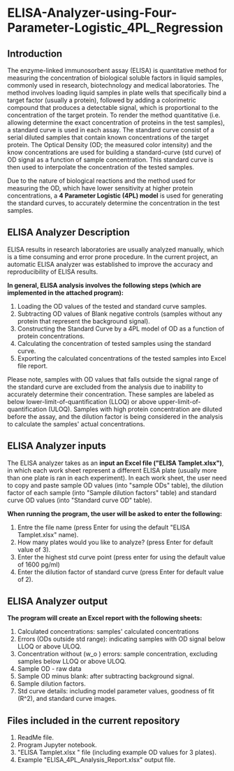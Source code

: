 # ELISA-Analyzer-using-Four-Parameter-Logistic_4PL_Regression

## **Introduction**
The enzyme-linked immunosorbent assay (ELISA) is quantitative method for measuring the concentration of biological soluble factors in liquid samples, commonly used in research, biotechnology and medical laboratories. 
The method involves loading liquid samples in plate wells that specifically bind a target factor (usually a protein), followed by adding a colorimetric compound that produces a detectable signal, which is proportional to the concentration of the target protein. 
To render the method quantitative (i.e. allowing determine the exact concentration of proteins in the test samples), a standard curve is used in each assay. The standard curve consist of a serial diluted samples that contain known concentrations of the target protein. The Optical Density (OD; the measured color intensity) and the know concentrations are used for building a standard-curve (std curve) of OD signal as a function of sample concentration. This standard curve is then used to interpolate the concentration of the tested samples. 

Due to the nature of biological reactions and the method used for measuring the OD, which have lower sensitivity at higher protein concentrations, a **4 Parameter Logistic (4PL) model** is used for generating the standard curves, to accurately determine the concentration in the test samples. 

## **ELISA Analyzer Description** 
ELISA results in research laboratories are usually analyzed manually, which is a time consuming and error prone procedure. In the current project, an automatic ELISA analyzer was established to improve the accuracy and reproducibility of ELISA results. 

**In general, ELISA analysis involves the following steps (which are implemented in the attached program):** 

1. Loading the OD values of the tested and standard curve samples.
2. Subtracting OD values of Blank negative controls (samples without any protein that represent the background signal). 
3. Constructing the Standard Curve by a 4PL model of OD as a function of protein concentrations.
4. Calculating the concentration of tested samples using the standard curve. 
5. Exporting the calculated concentrations of the tested samples into Excel file report.  

Please note, samples with OD values that falls outside the signal range of the standard curve are excluded from the analysis due to inability to accurately determine their concentration. These samples are labeled as below lower-limit-of-quantification (LLOQ) or above upper-limit-of-quantification (ULOQ). Samples with high protein concentration are diluted before the assay, and the dilution factor is being considered in the analysis to calculate the samples' actual concentrations.    

## **ELISA Analyzer inputs**  
The ELISA analyzer takes as an **input an Excel file ("ELISA Tamplet.xlsx")**, in which each work sheet represent a different ELISA plate (usually more than one plate is ran in each experiment). In each work sheet, the user need to copy and paste sample OD values (into "sample ODs" table), the dilution factor of each sample (into "Sample dilution factors" table) and standard curve OD values (into "Standard curve OD" table).

**When running the program, the user will be asked to enter the following:** 
1. Entre the file name (press Enter for using the default "ELISA Tamplet.xlsx" name).
2. How many plates would you like to analyze? (press Enter for default value of 3).
3. Enter the highest std curve point (press enter for using the default value of 1600 pg/ml)
4. Enter the dilution factor of standard curve (press Enter for default value of 2).
 
## **ELISA Analyzer output**
**The program will create an Excel report with the following sheets:**
1. Calculated concentrations: samples' calculated concentrations  
2. Errors (ODs outside std range): indicating samples with OD signal below LLOQ or above ULOQ.
3. Concentration without (w_o ) errors: sample concentration, excluding samples below LLOQ or above ULOQ.
4. Sample OD - raw data
5. Sample OD minus blank: after subtracting background signal.
6. Sample dilution factors.
7. Std curve details: including model parameter values, goodness of fit (R^2), and standard curve images.    

## **Files included in the current repository** 
1. ReadMe file.
2. Program Jupyter notebook.
3. "ELISA Tamplet.xlsx " file (including example OD values for 3 plates).
4.  Example "ELISA_4PL_Analysis_Report.xlsx" output file.

